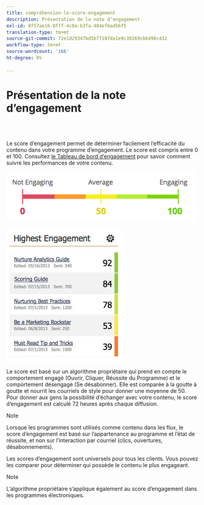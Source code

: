 ```yaml
---
title: compréhension-le-score-engagement
description: Présentation de la note d’engagement
exl-id: 0f57ae16-0fff-4c0a-b3fa-484ef6ad56f5
translation-type: tm+mt
source-git-commit: 72e1d29347bd5b77107da1e9c30169cb6490c432
workflow-type: tm+mt
source-wordcount: '166'
ht-degree: 0%

---
```


# Présentation de la note d’engagement

<br> 

Le score d’engagement permet de déterminer facilement l’efficacité du contenu dans votre programme d’engagement. Le score est compris entre 0 et 100. Consultez [le Tableau de bord d’engagement](https://docs.marketo.com/display/DOCS/The+Engagement+Dashboard) pour savoir comment suivre les performances de votre contenu.

![Image un](/help/sky/assets/engagement-programs/understanding-the-engagement-score/understanding-the-engagement-score-1.png)

![Image 2](/help/sky/assets/engagement-programs/understanding-the-engagement-score/understanding-the-engagement-score-2.png)

Le score est basé sur un algorithme propriétaire qui prend en compte le comportement engagé (Ouvrir, Cliquer, Réussite du Programme) et le comportement désengagé (Se désabonner). Elle est comparée à la goutte à goutte et nourrit les courriels de style pour donner une moyenne de 50. Pour donner aux gens la possibilité d’échanger avec votre contenu, le score d’engagement est calculé 72 heures après chaque diffusion.

>[!NOTE]
>
>Lorsque les programmes sont utilisés comme contenu dans les flux, le score d’engagement est basé sur l’appartenance au programme et l’état de réussite, et non sur l’interaction par courriel (clics, ouvertures, désabonnements).
>
>Les scores d’engagement sont universels pour tous les clients. Vous pouvez les comparer pour déterminer qui possède le contenu le plus engageant.

>[!NOTE]
>
>L’algorithme propriétaire s’applique également au score d’engagement dans les programmes électroniques.
